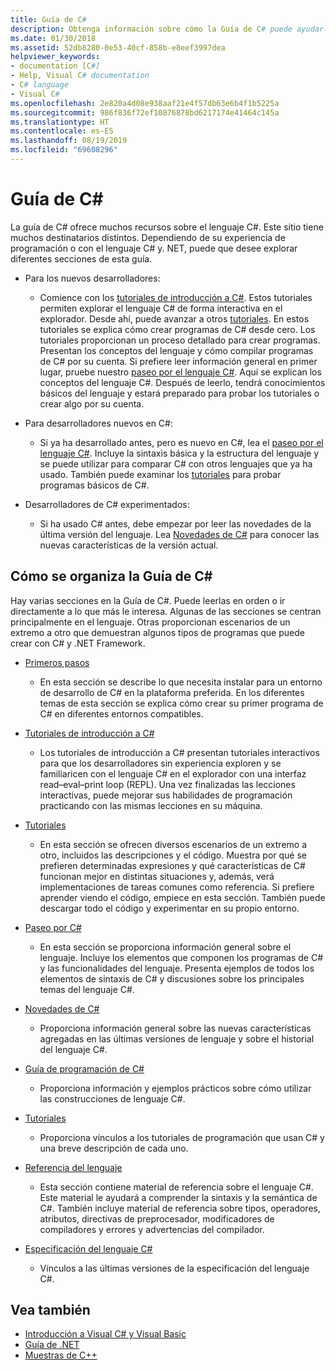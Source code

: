 ```yaml
---
title: Guía de C#
description: Obtenga información sobre cómo la Guía de C# puede ayudarle a obtener un amplio conocimiento de C#, tanto si es un desarrollador nuevo como si es un experto.
ms.date: 01/30/2018
ms.assetid: 52db8280-0e53-40cf-858b-e8eef3997dea
helpviewer_keywords:
- documentation [C#]
- Help, Visual C# documentation
- C# language
- Visual C#
ms.openlocfilehash: 2e820a4d08e938aaf21e4f57db63e6b4f1b5225a
ms.sourcegitcommit: 986f836f72ef10876878bd6217174e41464c145a
ms.translationtype: HT
ms.contentlocale: es-ES
ms.lasthandoff: 08/19/2019
ms.locfileid: "69608296"
---
```

# <a name="c-guide"></a>Guía de C#

La guía de C# ofrece muchos recursos sobre el lenguaje C#. Este sitio tiene muchos destinatarios distintos. Dependiendo de su experiencia de programación o con el lenguaje C# y. NET, puede que desee explorar diferentes secciones de esta guía.

* Para los nuevos desarrolladores:
  * Comience con los [tutoriales de introducción a C#](tutorials/intro-to-csharp/index.md). Estos tutoriales permiten explorar el lenguaje C# de forma interactiva en el explorador. Desde ahí, puede avanzar a otros [tutoriales](tutorials/index.md). En estos tutoriales se explica cómo crear programas de C# desde cero. Los tutoriales proporcionan un proceso detallado para crear programas. Presentan los conceptos del lenguaje y cómo compilar programas de C# por su cuenta. Si prefiere leer información general en primer lugar, pruebe nuestro [paseo por el lenguaje C#](tour-of-csharp/index.md). Aquí se explican los conceptos del lenguaje C#. Después de leerlo, tendrá conocimientos básicos del lenguaje y estará preparado para probar los tutoriales o crear algo por su cuenta.

* Para desarrolladores nuevos en C#:
  * Si ya ha desarrollado antes, pero es nuevo en C#, lea el [paseo por el lenguaje C#](tour-of-csharp/index.md). Incluye la sintaxis básica y la estructura del lenguaje y se puede utilizar para comparar C# con otros lenguajes que ya ha usado. También puede examinar los [tutoriales](tutorials/index.md) para probar programas básicos de C#.

* Desarrolladores de C# experimentados:
  * Si ha usado C# antes, debe empezar por leer las novedades de la última versión del lenguaje. Lea [Novedades de C#](whats-new/index.md) para conocer las nuevas características de la versión actual.

## <a name="how-the-c-guide-is-organized"></a>Cómo se organiza la Guía de C#

Hay varias secciones en la Guía de C#. Puede leerlas en orden o ir directamente a lo que más le interesa. Algunas de las secciones se centran principalmente en el lenguaje. Otras proporcionan escenarios de un extremo a otro que demuestran algunos tipos de programas que puede crear con C# y .NET Framework.

* [Primeros pasos](getting-started/index.md)
  * En esta sección se describe lo que necesita instalar para un entorno de desarrollo de C# en la plataforma preferida. En los diferentes temas de esta sección se explica cómo crear su primer programa de C# en diferentes entornos compatibles.

* [Tutoriales de introducción a C#](tutorials/intro-to-csharp/index.md)
  * Los tutoriales de introducción a C# presentan tutoriales interactivos para que los desarrolladores sin experiencia exploren y se familiaricen con el lenguaje C# en el explorador con una interfaz read–eval–print loop (REPL). Una vez finalizadas las lecciones interactivas, puede mejorar sus habilidades de programación practicando con las mismas lecciones en su máquina.

* [Tutoriales](tutorials/index.md)
  * En esta sección se ofrecen diversos escenarios de un extremo a otro, incluidos las descripciones y el código. Muestra por qué se prefieren determinadas expresiones y qué características de C# funcionan mejor en distintas situaciones y, además, verá implementaciones de tareas comunes como referencia. Si prefiere aprender viendo el código, empiece en esta sección. También puede descargar todo el código y experimentar en su propio entorno.

* [Paseo por C#](tour-of-csharp/index.md)
  * En esta sección se proporciona información general sobre el lenguaje. Incluye los elementos que componen los programas de C# y las funcionalidades del lenguaje. Presenta ejemplos de todos los elementos de sintaxis de C# y discusiones sobre los principales temas del lenguaje C#.

* [Novedades de C#](whats-new/index.md)
  * Proporciona información general sobre las nuevas características agregadas en las últimas versiones de lenguaje y sobre el historial del lenguaje C#.

<!--
* [.NET Compiler Platform SDK](roslyn-sdk/index.md)
  * The .NET Compiler Platform SDK enables you to write components that analyze code, and suggest or make improvements to that code. In this section, you'll learn how the APIs are organized, and how you can create code that enables rules and practices for your team. You'll also see samples, end-to-end scenarios, and links to other libraries with more examples using these APIs.
-->

* [Guía de programación de C#](./programming-guide/index.md)
  * Proporciona información y ejemplos prácticos sobre cómo utilizar las construcciones de lenguaje C#.

* [Tutoriales](./walkthroughs.md)
  * Proporciona vínculos a los tutoriales de programación que usan C# y una breve descripción de cada uno.

* [Referencia del lenguaje](language-reference/index.md)
  * Esta sección contiene material de referencia sobre el lenguaje C#. Este material le ayudará a comprender la sintaxis y la semántica de C#. También incluye material de referencia sobre tipos, operadores, atributos, directivas de preprocesador, modificadores de compiladores y errores y advertencias del compilador.

* [Especificación del lenguaje C#](./language-reference/language-specification/index.md)
  * Vínculos a las últimas versiones de la especificación del lenguaje C#.

## <a name="see-also"></a>Vea también

- [Introducción a Visual C# y Visual Basic](/visualstudio/ide/getting-started-with-visual-csharp-and-visual-basic)
- [Guía de .NET](../standard/index.md)
- [Muestras de C++](https://code.msdn.microsoft.com/site/search?f%5B0%5D.Type=ProgrammingLanguage&f%5B0%5D.Value=C%23&f%5B0%5D.Text=C%23)
